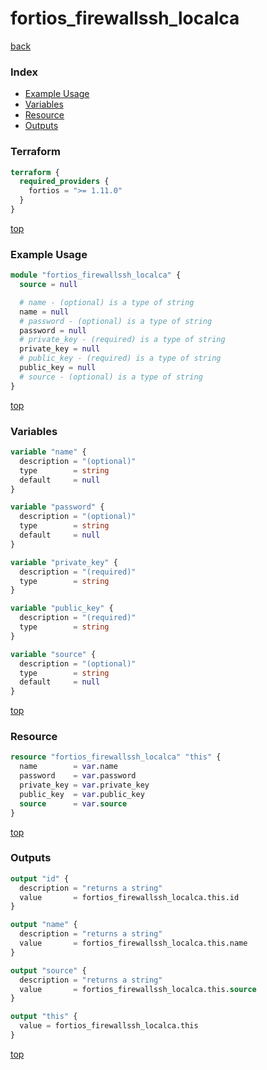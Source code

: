 # fortios_firewallssh_localca

[back](../fortios.md)

### Index

- [Example Usage](#example-usage)
- [Variables](#variables)
- [Resource](#resource)
- [Outputs](#outputs)

### Terraform

```terraform
terraform {
  required_providers {
    fortios = ">= 1.11.0"
  }
}
```

[top](#index)

### Example Usage

```terraform
module "fortios_firewallssh_localca" {
  source = null

  # name - (optional) is a type of string
  name = null
  # password - (optional) is a type of string
  password = null
  # private_key - (required) is a type of string
  private_key = null
  # public_key - (required) is a type of string
  public_key = null
  # source - (optional) is a type of string
}
```

[top](#index)

### Variables

```terraform
variable "name" {
  description = "(optional)"
  type        = string
  default     = null
}

variable "password" {
  description = "(optional)"
  type        = string
  default     = null
}

variable "private_key" {
  description = "(required)"
  type        = string
}

variable "public_key" {
  description = "(required)"
  type        = string
}

variable "source" {
  description = "(optional)"
  type        = string
  default     = null
}
```

[top](#index)

### Resource

```terraform
resource "fortios_firewallssh_localca" "this" {
  name        = var.name
  password    = var.password
  private_key = var.private_key
  public_key  = var.public_key
  source      = var.source
}
```

[top](#index)

### Outputs

```terraform
output "id" {
  description = "returns a string"
  value       = fortios_firewallssh_localca.this.id
}

output "name" {
  description = "returns a string"
  value       = fortios_firewallssh_localca.this.name
}

output "source" {
  description = "returns a string"
  value       = fortios_firewallssh_localca.this.source
}

output "this" {
  value = fortios_firewallssh_localca.this
}
```

[top](#index)